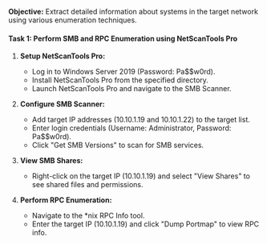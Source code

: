 **Objective:** Extract detailed information about systems in the target network using various enumeration techniques.

#### Task 1: Perform SMB and RPC Enumeration using NetScanTools Pro

1. **Setup NetScanTools Pro:**
   - Log in to Windows Server 2019 (Password: Pa$$w0rd).
   - Install NetScanTools Pro from the specified directory.
   - Launch NetScanTools Pro and navigate to the SMB Scanner.

2. **Configure SMB Scanner:**
   - Add target IP addresses (10.10.1.19 and 10.10.1.22) to the target list.
   - Enter login credentials (Username: Administrator, Password: Pa$$w0rd).
   - Click "Get SMB Versions" to scan for SMB services.

3. **View SMB Shares:**
   - Right-click on the target IP (10.10.1.19) and select "View Shares" to see shared files and permissions.

4. **Perform RPC Enumeration:**
   - Navigate to the *nix RPC Info tool.
   - Enter the target IP (10.10.1.19) and click "Dump Portmap" to view RPC info.